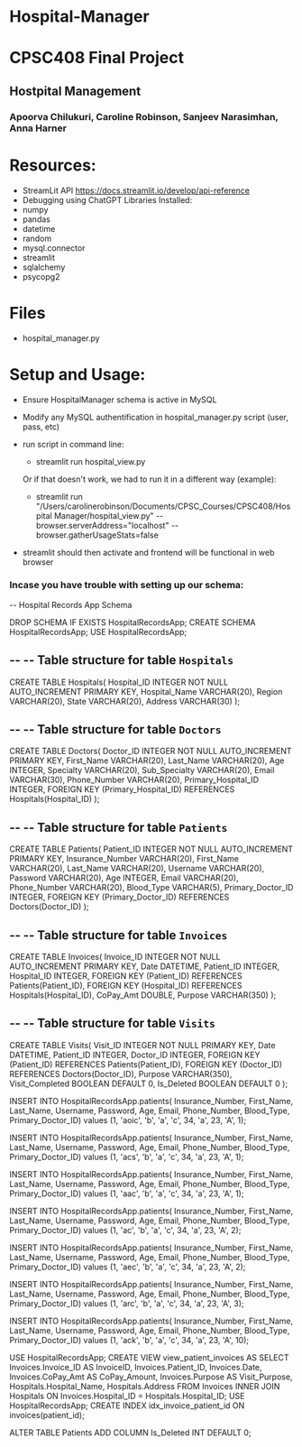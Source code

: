 # Hospital-Manager


# CPSC408 Final Project
## Hostpital Management

### Apoorva Chilukuri, Caroline Robinson, Sanjeev Narasimhan, Anna Harner

# Resources: 
- StreamLit API https://docs.streamlit.io/develop/api-reference
- Debugging using ChatGPT 
Libraries Installed:
- numpy
- pandas
- datetime
- random
- mysql.connector
- streamlit
- sqlalchemy
- psycopg2

# Files
- hospital_manager.py

# Setup and Usage:
- Ensure HospitalManager schema is active in MySQL
- Modify any MySQL authentification in hospital_manager.py script (user, pass, etc)
- run script in command line:
    - streamlit run hospital_view.py

    Or if that doesn't work, we had to run it in a different way (example):
    - streamlit run "/Users/carolinerobinson/Documents/CPSC_Courses/CPSC408/Hospital Manager/hospital_view.py" --browser.serverAddress="localhost" --browser.gatherUsageStats=false
- streamlit should then activate and frontend will be functional in web browser


### Incase you have trouble with setting up our schema:
-- Hospital Records App Schema


DROP SCHEMA IF EXISTS HospitalRecordsApp;
CREATE SCHEMA HospitalRecordsApp;
USE HospitalRecordsApp;




--
-- Table structure for table `Hospitals`
--


CREATE TABLE Hospitals(
  Hospital_ID INTEGER NOT NULL AUTO_INCREMENT PRIMARY KEY,
  Hospital_Name VARCHAR(20),
  Region VARCHAR(20),
  State VARCHAR(20),
  Address VARCHAR(30)
);


--
-- Table structure for table `Doctors`
--


CREATE TABLE Doctors(
  Doctor_ID INTEGER NOT NULL AUTO_INCREMENT PRIMARY KEY,
  First_Name VARCHAR(20),
  Last_Name VARCHAR(20),
  Age INTEGER,
  Specialty VARCHAR(20),
  Sub_Specialty VARCHAR(20),
  Email VARCHAR(30),
  Phone_Number VARCHAR(20),
  Primary_Hospital_ID INTEGER,
  FOREIGN KEY (Primary_Hospital_ID) REFERENCES Hospitals(Hospital_ID)
);


--
-- Table structure for table `Patients`
--


CREATE TABLE Patients(
  Patient_ID INTEGER NOT NULL AUTO_INCREMENT PRIMARY KEY,
  Insurance_Number VARCHAR(20),
  First_Name VARCHAR(20),
  Last_Name VARCHAR(20),
  Username VARCHAR(20),
  Password VARCHAR(20),
  Age INTEGER,
  Email VARCHAR(20),
  Phone_Number VARCHAR(20),
  Blood_Type VARCHAR(5),
  Primary_Doctor_ID INTEGER,
  FOREIGN KEY (Primary_Doctor_ID) REFERENCES Doctors(Doctor_ID)
);


--
-- Table structure for table `Invoices`
--


CREATE TABLE Invoices(
  Invoice_ID INTEGER NOT NULL AUTO_INCREMENT PRIMARY KEY,
  Date DATETIME,
  Patient_ID INTEGER,
  Hospital_ID INTEGER,
  FOREIGN KEY (Patient_ID) REFERENCES Patients(Patient_ID),
  FOREIGN KEY (Hospital_ID) REFERENCES Hospitals(Hospital_ID),
  CoPay_Amt DOUBLE,
  Purpose VARCHAR(350)
);


--
-- Table structure for table `Visits`
--


CREATE TABLE Visits(
  Visit_ID INTEGER NOT NULL PRIMARY KEY,
  Date DATETIME,
  Patient_ID INTEGER,
  Doctor_ID INTEGER,
  FOREIGN KEY (Patient_ID) REFERENCES Patients(Patient_ID),
  FOREIGN KEY (Doctor_ID) REFERENCES Doctors(Doctor_ID),
  Purpose VARCHAR(350),
  Visit_Completed BOOLEAN DEFAULT 0,
  Is_Deleted BOOLEAN DEFAULT 0
);

INSERT INTO HospitalRecordsApp.patients(
  Insurance_Number,
  First_Name,
  Last_Name,
  Username,
  Password,
  Age,
  Email,
  Phone_Number,
  Blood_Type,
  Primary_Doctor_ID) values (1, 'aoic', 'b', 'a', 'c', 34, 'a', 23, 'A', 1);


INSERT INTO HospitalRecordsApp.patients(
  Insurance_Number,
  First_Name,
  Last_Name,
  Username,
  Password,
  Age,
  Email,
  Phone_Number,
  Blood_Type,
  Primary_Doctor_ID) values (1, 'acs', 'b', 'a', 'c', 34, 'a', 23, 'A', 1);

INSERT INTO HospitalRecordsApp.patients(
  Insurance_Number,
  First_Name,
  Last_Name,
  Username,
  Password,
  Age,
  Email,
  Phone_Number,
  Blood_Type,
  Primary_Doctor_ID) values (1, 'aac', 'b', 'a', 'c', 34, 'a', 23, 'A', 1);

INSERT INTO HospitalRecordsApp.patients(
  Insurance_Number,
  First_Name,
  Last_Name,
  Username,
  Password,
  Age,
  Email,
  Phone_Number,
  Blood_Type,
  Primary_Doctor_ID) values (1, 'ac', 'b', 'a', 'c', 34, 'a', 23, 'A', 2);

INSERT INTO HospitalRecordsApp.patients(
  Insurance_Number,
  First_Name,
  Last_Name,
  Username,
  Password,
  Age,
  Email,
  Phone_Number,
  Blood_Type,
  Primary_Doctor_ID) values (1, 'aec', 'b', 'a', 'c', 34, 'a', 23, 'A', 2);

INSERT INTO HospitalRecordsApp.patients(
  Insurance_Number,
  First_Name,
  Last_Name,
  Username,
  Password,
  Age,
  Email,
  Phone_Number,
  Blood_Type,
  Primary_Doctor_ID) values (1, 'arc', 'b', 'a', 'c', 34, 'a', 23, 'A', 3);

INSERT INTO HospitalRecordsApp.patients(
  Insurance_Number,
  First_Name,
  Last_Name,
  Username,
  Password,
  Age,
  Email,
  Phone_Number,
  Blood_Type,
  Primary_Doctor_ID) values (1, 'ack', 'b', 'a', 'c', 34, 'a', 23, 'A', 10);


USE HospitalRecordsApp;
CREATE VIEW view_patient_invoices AS
SELECT Invoices.Invoice_ID AS InvoiceID,
    Invoices.Patient_ID,
    Invoices.Date,
    Invoices.CoPay_Amt AS CoPay_Amount,
    Invoices.Purpose AS Visit_Purpose,
    Hospitals.Hospital_Name,
    Hospitals.Address
FROM Invoices
INNER JOIN Hospitals
    ON Invoices.Hospital_ID = Hospitals.Hospital_ID;
USE HospitalRecordsApp;
CREATE INDEX idx_invoice_patient_id ON invoices(patient_id);

ALTER TABLE Patients
ADD COLUMN Is_Deleted INT DEFAULT 0;

